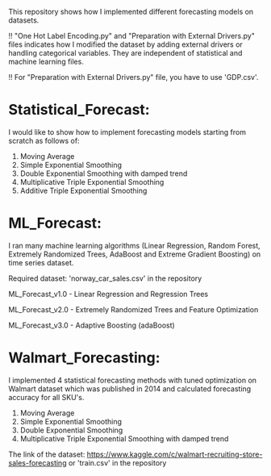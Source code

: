 This repository shows how I implemented different forecasting models on datasets.

!! "One Hot Label Encoding.py" and "Preparation with External Drivers.py" files indicates how I modified the dataset by adding external drivers or handling categorical variables. They are independent of statistical and machine learning files.

!! For "Preparation with External Drivers.py" file, you have to use 'GDP.csv'.

# Statistical_Forecast: 

I would like to show how to implement forecasting models starting from scratch as follows of:

1. Moving Average
2. Simple Exponential Smoothing
3. Double Exponential Smoothing with damped trend
4. Multiplicative Triple Exponential Smoothing
5. Additive Triple Exponential Smoothing

# ML_Forecast:

I ran many machine learning algorithms (Linear Regression, Random Forest, Extremely Randomized Trees, AdaBoost and Extreme Gradient Boosting) on time series dataset.

Required dataset: 'norway_car_sales.csv' in the repository

ML_Forecast_v1.0 - Linear Regression and Regression Trees

ML_Forecast_v2.0 - Extremely Randomized Trees and Feature Optimization

ML_Forecast_v3.0 - Adaptive Boosting (adaBoost)

# Walmart_Forecasting: 

I implemented 4 statistical forecasting methods with tuned optimization on Walmart dataset which was published in 2014 and calculated forecasting accuracy for all SKU's.

1. Moving Average
2. Simple Exponential Smoothing
3. Double Exponential Smoothing
4. Multiplicative Triple Exponential Smoothing with damped trend

The link of the dataset: https://www.kaggle.com/c/walmart-recruiting-store-sales-forecasting or 'train.csv' in the repository
